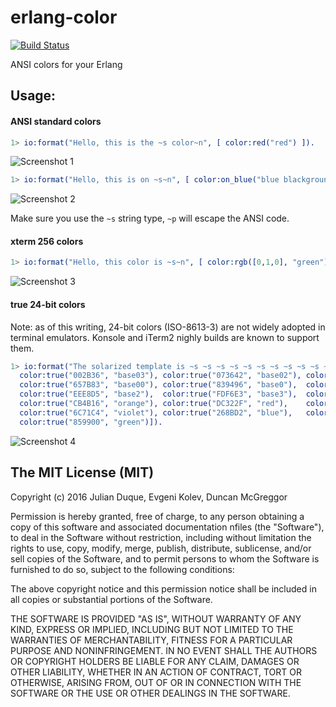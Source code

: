 # erlang-color
[![Build Status](https://travis-ci.org/julianduque/erlang-color.png)](https://travis-ci.org/julianduque/erlang-color)

ANSI colors for your Erlang

## Usage:

#### ANSI standard colors

``` erlang
1> io:format("Hello, this is the ~s color~n", [ color:red("red") ]).
```

![Screenshot 1](https://cldup.com/20QQ-o0RTT.png)

``` erlang
1> io:format("Hello, this is on ~s~n", [ color:on_blue("blue blackground") ]).
```

![Screenshot 2](https://cldup.com/g_BUaqeNTw.png)

Make sure you use the `~s` string type, `~p` will escape the ANSI code.

#### xterm 256 colors

``` erlang
1> io:format("Hello, this color is ~s~n", [ color:rgb([0,1,0], "green") ]).
```

![Screenshot 3](https://cldup.com/wKesRAqdFj.png)

#### true 24-bit colors

Note: as of this writing, 24-bit colors (ISO-8613-3) are not widely adopted in terminal emulators. Konsole and iTerm2 nighly builds are known to support them.

``` erlang
1> io:format("The solarized template is ~s ~s ~s ~s ~s ~s ~s ~s ~s ~s ~s ~s ~s ~s ~s ~s ~n", [
  color:true("002B36", "base03"), color:true("073642", "base02"), color:true("586E75", "base01"),
  color:true("657B83", "base00"), color:true("839496", "base0"),  color:true("93A1A1", "base1"),
  color:true("EEE8D5", "base2"),  color:true("FDF6E3", "base3"),  color:true("B58900", "yellow"),
  color:true("CB4B16", "orange"), color:true("DC322F", "red"),    color:true("D33682", "magenta"),
  color:true("6C71C4", "violet"), color:true("268BD2", "blue"),   color:true("2AA198", "cyan"),
  color:true("859900", "green")]).
```

![Screenshot 4](https://cldup.com/M-JcBjy9t1.png)

## The MIT License (MIT)

Copyright (c) 2016 Julian Duque, Evgeni Kolev, Duncan McGreggor

Permission is hereby granted, free of charge, to any person obtaining a copy
of this software and associated documentation nfiles (the "Software"), to deal
in the Software without restriction, including without limitation the rights
to use, copy, modify, merge, publish, distribute, sublicense, and/or sell
copies of the Software, and to permit persons to whom the Software is
furnished to do so, subject to the following conditions:

The above copyright notice and this permission notice shall be included in
all copies or substantial portions of the Software.

THE SOFTWARE IS PROVIDED "AS IS", WITHOUT WARRANTY OF ANY KIND, EXPRESS OR
IMPLIED, INCLUDING BUT NOT LIMITED TO THE WARRANTIES OF MERCHANTABILITY,
FITNESS FOR A PARTICULAR PURPOSE AND NONINFRINGEMENT. IN NO EVENT SHALL THE
AUTHORS OR COPYRIGHT HOLDERS BE LIABLE FOR ANY CLAIM, DAMAGES OR OTHER
LIABILITY, WHETHER IN AN ACTION OF CONTRACT, TORT OR OTHERWISE, ARISING FROM,
OUT OF OR IN CONNECTION WITH THE SOFTWARE OR THE USE OR OTHER DEALINGS IN
THE SOFTWARE.

